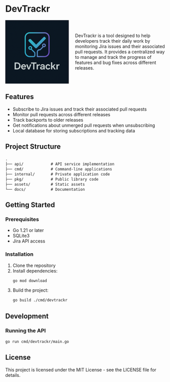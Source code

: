 # DevTrackr

<div style="display: flex; align-items: center; gap: 20px;">
  <img src="assets/logo.png" alt="DevTrackr Logo" width="200">
  <p>
    DevTrackr is a tool designed to help developers track their daily work by monitoring Jira issues and their associated pull requests. It provides a centralized way to manage and track the progress of features and bug fixes across different releases.
  </p>
</div>

## Features

- Subscribe to Jira issues and track their associated pull requests
- Monitor pull requests across different releases
- Track backports to older releases
- Get notifications about unmerged pull requests when unsubscribing
- Local database for storing subscriptions and tracking data

## Project Structure

```
.
├── api/            # API service implementation
├── cmd/            # Command-line applications
├── internal/       # Private application code
├── pkg/            # Public library code
├── assets/         # Static assets
└── docs/           # Documentation
```

## Getting Started

### Prerequisites

- Go 1.21 or later
- SQLite3
- Jira API access

### Installation

1. Clone the repository
2. Install dependencies:
   ```bash
   go mod download
   ```
3. Build the project:
   ```bash
   go build ./cmd/devtrackr
   ```

## Development

### Running the API

```bash
go run cmd/devtrackr/main.go
```

## License

This project is licensed under the MIT License - see the LICENSE file for details.
